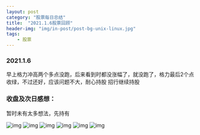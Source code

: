 ```yaml
---
layout: post
category: "股票每日总结"
title:  "2021.1.6股票回顾"
header-img: "img/in-post/post-bg-unix-linux.jpg"
tags:
    - 股票
---
```



### 2021.1.6
早上格力冲高两个多点没跑，后来看到时都没涨幅了，就没跑了，格力最后2个点收绿，不过还好，应该问题不大，耐心持股
招行继续持股
### 收盘及次日感想：
暂时未有太多想法，先持有

![img](/img/gupiao/20200106/微信图片_20210107003346.jpg)
![img](/img/gupiao/20200106/微信图片_20210107003350.jpg)
![img](/img/gupiao/20200106/微信图片_20210107003354.jpg)
![img](/img/gupiao/20200106/微信图片_20210107003358.jpg)
![img](/img/gupiao/20200106/微信图片_20210107003402.jpg)
![img](/img/gupiao/20200106/微信图片_20210107003424.jpg)